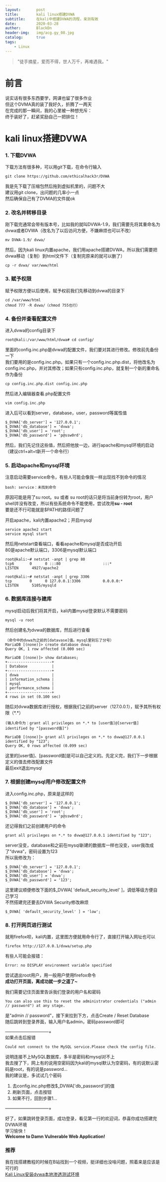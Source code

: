 ```yaml
---
layout:       post
title:        kali linux搭建DVWA
subtitle:     在kali中搭建DVWA的流程，亲测有效
date:         2020-03-28
auther:       BlackDn
header-img:   img/acg.gy_08.jpg
catalog:      true
tags:
    - Linux
---
```



>"徒手摘星，爱而不得，世人万千，再难遇我。"

# 前言
说实话有很多东西要学，网课也留了很多作业  
但这个DVMA真的装了我好久，折腾了一两天  
在完成的那一瞬间，我的心里被一种想充斥：  
终于装好了，赶紧奖励自己一把排位！

# kali linux搭建DVWA
### 1. 下载DVWA
下载方法有很多种，可以用git下载，在命令行输入  
```
git clone https://github.com/ethicalhack3r/DVWA
```
我是先下载了压缩包然后拖到虚拟机里的，问题不大  
建议用git clone，出问题的几率小一点  
然后确保自己有了DVMA的文件就ok
### 2. 改名并转移目录
刚下载完通常会带有版本号，比如我的就叫DVWA-1.9，我们需要先将其重命名为dvwa或者DVWA（改名为了以后访问方便，不嫌麻烦也可以不改）  
```
mv DVWA-1.9/ dvwa/
```  
然后，因为kali linux内置apache，我们用apache搭建DVWA，所以我们需要把dvwa移动（复制）到html文件下（复制完原来的就可以删了）  
```
cp -r dvwa/ var/www/html
```
### 3. 赋予权限
赋予权限方便以后使用，赋予权前我们先移动到dvwa的目录下  
```
cd /var/www/html
chmod 777 -R dvwa/（chmod 755也行）
```
### 4. 备份并查看配置文件
进入dvwa的config目录下  
```
root@kali:/var/www/html/dvwa# cd config/
```
里面的config.inc.php是dvwa的配置文件，我们要对其进行修改。修改前先备份一下  
我们要用的是config.inc.php。如果只有一个config.inc.php.dist，将他改名为config.inc.php，并对其修改；如果只有config.inc.php，就复制一个新的重命名作为备份  
```
cp config.inc.php.dist config.inc.php
```
然后进入编辑器查看.php配置文件  
```
vim config.inc.php
```
进入后可以看到server，database，user，password等属性值  
```
$_DVWA['db_server'] = '127.0.0.1';
$_DVWA['db_database'] = 'dvwa';
$_DVWA['db_user'] = 'root';
$_DVWA['db_password'] = 'p@ssw0rd';
```

然后，我们先记住这些值，然后把他放一边，进行apache和mysql环境的启动  
（建议ctrl+alt+t新开一个命令行）
### 5. 启动apache和mysql环境
注意启动需要service命令，有些人可能会像我一样出现找不到命令的情况  
```
bash: service：未找到命令
```
原因可能是用了su root。su 或者 su root的话只是将当前身份转为root，用户shell并没有改变，所以有些系统命令不能使用，尝试改用**su - root**  
要是还不行可能就是$PATH的路径问题了  
  
开启apache，kali内置apache2；开启mysql  
```
service apache2 start
service mysql start 
```  

然后用netstart查看端口，看看apache和mysql是否成功开启  
80是apache默认端口，3306是mysql默认端口  

```
root@kali:~# netstat -anpt | grep 80
tcp6       0      0 :::80                   :::*                    LISTEN      4927/apache2    

root@kali:~# netstat -anpt | grep 3306
tcp        0      0 127.0.0.1:3306          0.0.0.0:*               LISTEN      5105/mysqld  
```
### 6. 数据库连接与建库
mysql启动后我们将其开启，kali内置mysql登录默认不需要密码  
```
mysql -u root
```  
然后创建名为dvwa的数据库，然后进行查看  

```
（命令中的dvwa为之前的[datavase]值。mysql里别忘了分号）
MariaDB [(none)]> create database dvwa;
Query OK, 1 row affected (0.000 sec)

MariaDB [(none)]> show databases;
+--------------------+
| Database           |
+--------------------+
| dvwa               |
| information_schema |
| mysql              |
| performance_schema |
+--------------------+
4 rows in set (0.100 sec)
```
随后对dvwa数据库进行授权，根据我们之前的server（127.0.0.1），赋予其所有权限（\*.\*）  

```
(输入命令为：grant all privileges on *.* to [user值]@[server值] identified by "[password值]")  

MariaDB [(none)]> grant all privileges on *.* to dvwa@127.0.0.1 identified by "123";
Query OK, 0 rows affected (0.099 sec)
```  
这里的[user值]、[password值]是可以自己定义的。先定义完，我们下一步根据定义的值去修改配置文件  
最后exit退出mysql  
### 7. 根据创建mysql用户修改配置文件
进入config.inc.php，原来是这样的  

```
$_DVWA['db_server'] = '127.0.0.1';
$_DVWA['db_database'] = 'dvwa';
$_DVWA['db_user'] = 'root';
$_DVWA['db_password'] = 'p@ssw0rd';
```
还记得我们之前创建用户的命令  
```
grant all privileges on *.* to dvwa@127.0.0.1 identified by "123";
```
server没变，database和之前在mysql新建的数据库一样也没变，user我改成了“dvwa”，密码设置为123  
所以我修改为：
```
$_DVWA['db_server'] = '127.0.0.1';
$_DVWA['db_database'] = 'dvwa';
$_DVWA['db_user'] = 'dvwa';
$_DVWA['db_password'] = '123';
```

这里建议顺便修改下面的$_DVWA[ 'default_security_level' ]，调低等级方便自己学习  
不然搭建完还要去DVWA Security修改麻烦  
```
$_DVWA[ 'default_security_level' ] = 'low';
```

### 8. 打开网页进行测试
就用firefox呗，kali内置，这里图方便就用命令行了，直接打开输入网址也可以  
```
firefox http://127.0.0.1/dvwa/setup.php
```
有些人可能会报错：  
```
Error: no DISPLAY environment variable specified
```
尝试退出root用户，用一般用户使用firefox命令  
**成功打开页面，离成功就一步之遥了~**  
  
我们需要记住页面里告诉我们登录的用户名和密码  
```
You can also use this to reset the administrator credentials ("admin // password") at any stage.
```  
是"admin // password"，接下来拉到下方，点击Create / Reset Database  
随后跳转到登录界面，输入用户名admin，密码password即可  
  
——————————+  
如果点击后报错  
```
Could not connect to the MySQL service.Please check the config file.
```  
说明连接不上MySQL数据库，多半是密码和mysql对不上  
我去搜了下，网上有的说用空密码因为kali的mysql默认为空密码，有的说默认密码是root，有的说是password...  
我的建议是，多试试几个密码  
1. 去config.inc.php修改$_DVWA['db_password']的值
2. 刷新页面，点击按钮
3. 如果不行，回到步骤1...   
  
——————————+  
  
好了，如果跳转登录页面，成功登录，看见第一行的欢迎词，恭喜你成功搭建完DVWA环境  
学习愉快！  
**Welcome to Damn Vulnerable Web Application!**

### 推荐
我在找搭建教程的时候在B站找到一个视频，挺详细也没啥问题，照着来是应该是可行的  
[Kali Linux安装dvwa本地渗透测试环境](https://www.bilibili.com/video/BV1f4411N7q6?t=650)  
